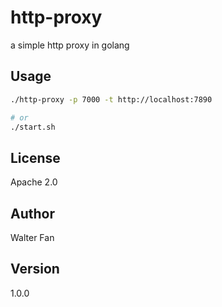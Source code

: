 # http-proxy

a simple http proxy in golang

## Usage

```bash
./http-proxy -p 7000 -t http://localhost:7890

# or
./start.sh
```

## License

Apache 2.0

## Author

Walter Fan

## Version

1.0.0